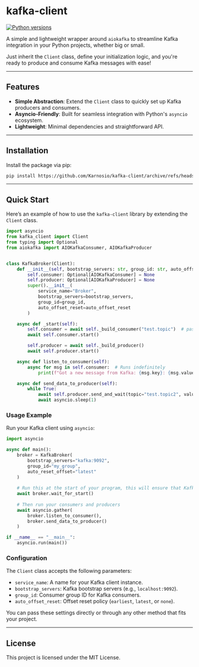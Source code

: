 # kafka-client
[![Python versions](https://img.shields.io/badge/python-3.9%20%7C%203.10%20%7C%203.11%20%7C%203.12%20%7C%203.13-green)](https://www.python.org/downloads/)

A simple and lightweight wrapper around `aiokafka` to streamline Kafka integration in your Python projects, whether big or small.

Just inherit the `Client` class, define your initialization logic, and you're ready to produce and consume Kafka messages with ease!

---

## Features

- **Simple Abstraction**: Extend the `Client` class to quickly set up Kafka producers and consumers.
- **Asyncio-Friendly**: Built for seamless integration with Python's `asyncio` ecosystem.
- **Lightweight**: Minimal dependencies and straightforward API.

---

## Installation

Install the package via pip:

```bash
pip install https://github.com/Karnosio/kafka-client/archive/refs/heads/main.zip
```

---

## Quick Start
Here’s an example of how to use the `kafka-client` library by extending the `Client` class.

```python
import asyncio
from kafka_client import Client
from typing import Optional
from aiokafka import AIOKafkaConsumer, AIOKafkaProducer


class KafkaBroker(Client):
    def __init__(self, bootstrap_servers: str, group_id: str, auto_offset_reset: str):
        self.consumer: Optional[AIOKafkaConsumer] = None
        self.producer: Optional[AIOKafkaProducer] = None
        super().__init__(
            service_name="Broker",
            bootstrap_servers=bootstrap_servers,
            group_id=group_id,
            auto_offset_reset=auto_offset_reset
        )

    async def _start(self):
        self.consumer = await self._build_consumer("test.topic")  # pass topics you want to listen to
        await self.consumer.start()

        self.producer = await self._build_producer()
        await self.producer.start()

    async def listen_to_consumer(self):
        async for msg in self.consumer:  # Runs indefinitely
            print(f"Got a new message from Kafka: {msg.key}: {msg.value} | Offset {msg.offset}")

    async def send_data_to_producer(self):
        while True:
            await self.producer.send_and_wait(topic="test.topic2", value=b"test_data")
            await asyncio.sleep(1)
```

### Usage Example

Run your Kafka client using `asyncio`:

```python
import asyncio

async def main():
    broker = KafkaBroker(
        bootstrap_servers="kafka:9092",
        group_id="my_group",
        auto_reset_offset="latest"
    )
    
    # Run this at the start of your program, this will ensure that Kafka is ready to accept connections
    await broker.wait_for_start()
    
    # Then run your consumers and producers
    await asyncio.gather(
        broker.listen_to_consumer(),
        broker.send_data_to_producer()
    )

if __name__ == "__main__":
    asyncio.run(main())
```

### Configuration
The `Client` class accepts the following parameters:

- `service_name`: A name for your Kafka client instance.
- `bootstrap_servers`: Kafka bootstrap servers (e.g., `localhost:9092`).
- `group_id`: Consumer group ID for Kafka consumers.
- `auto_offset_reset`: Offset reset policy (`earliest`, `latest`, or `none`).

You can pass these settings directly or through any other method that fits your project.

---

## License
This project is licensed under the MIT License.